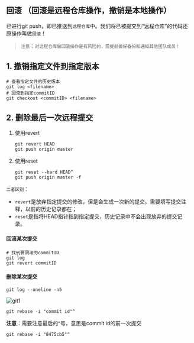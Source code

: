 ## 回滚 （回滚是远程仓库操作，撤销是本地操作）
已进行git push，即已推送到`远程仓库`中。我们将已被提交到“远程仓库”的代码还原操作叫做`回滚`！

> `注意`：`对远程仓库做回滚操作是有风险的，需提前做好备份和通知其他团队成员！`


## 1. 撤销指定文件到指定版本  
```shell
# 查看指定文件的历史版本
git log <filename>
# 回滚到指定commitID
git checkout <commitID> <filename>
```

## 2. 删除最后一次远程提交  
1. 使用revert

    ```shell
    git revert HEAD
    git push origin master
    ```
2. 使用reset
    ```shell
    git reset --hard HEAD^
    git push origin master -f
    ```
`二者区别`：  
  * `revert`是放弃指定提交的修改，但是会生成一次新的提交，需要填写提交注释，以前的历史记录都在；
  * `reset`是指将HEAD指针指到指定提交，历史记录中不会出现放弃的提交记录。

#### 回滚某次提交
```shell
# 找到要回滚的commitID
git log
git revert commitID
```

#### 删除某次提交
```shell
git log --oneline -n5
```
![git1](/res/git/git_1.png)
```shell
git rebase -i "commit id"^
```
  **注意**：需要注意最后的^号，意思是commit id的前一次提交
  ```shell
  git rebase -i "8475cb5"^
  ```
